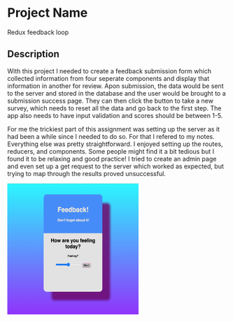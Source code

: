 # Project Name
Redux feedback loop

## Description
With this project I needed to create a feedback submission form which collected information from four seperate components and display that information in another for review. Apon submission, the data would be sent to the server and stored in the database and the user would be brought to a submission success page. They can then click the button to take a new survey, which needs to reset all the data and go back to the first step. The app also needs to have input validation and scores should be between 1-5. 

For me the trickiest part of this assignment was setting up the server as it had been a while since I needed to do so. For that I refered to my notes. Everything else was pretty straightforward. I enjoyed setting up the routes, reducers, and components. Some people might find it a bit tedious but I found it to be relaxing and good practice! I tried to create an admin page and even set up a get request to the server which worked as expected, but trying to map through the results proved unsuccessful. 

<img src="public/images/Screenshot.png" alt="" style="height: 300px; width: 300px;"/>
